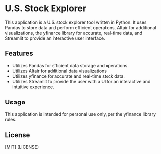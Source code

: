 # U.S. Stock Explorer

This application is a U.S. stock explorer tool written in Python. It uses Pandas to store data and perform efficient operations, Altair for additional visualizations, the yfinance library for accurate, real-time data, and Streamlit to provide an interactive user interface.

## Features

- Utilizes Pandas for efficient data storage and operations.
- Utilizes Altair for additional data visualizations.
- Utilizes yfinance for accurate and real-time stock data.
- Utilizes Streamlit to provide the user with a UI for an interactive and intuitive experience.

## Usage

This application is intended for personal use only, per the yfinance library rules.

## License

[MIT] (LICENSE)

